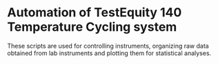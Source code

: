 # Automation of TestEquity 140 Temperature Cycling system
These scripts are used for controlling instruments, organizing raw data obtained from lab instruments and plotting them for statistical analyses. 
